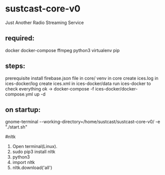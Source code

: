 # sustcast-core-v0
Just Another Radio Streaming Service


## required:
docker
docker-compose
ffmpeg
python3
virtualenv
pip

## steps:
prerequisite install
firebase.json file in core/
venv in core
create ices.log in ices-docker/log
create ices.xml in ices-docker/data
run ices-docker to check everything ok -> docker-compose -f ices-docker/docker-compose.yml up -d

## on startup:
gnome-terminal --working-directory=/home/sustcast/sustcast-core-v0/ -e "./start.sh"



#nltk
1. Open terminal(Linux).
2. sudo pip3 install nltk
3. python3
4. import nltk
5. nltk.download('all')